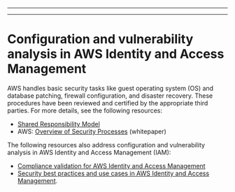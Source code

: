 --------

--------

# Configuration and vulnerability analysis in AWS Identity and Access Management<a name="configuration-and-vulnerability-analysis"></a>

AWS handles basic security tasks like guest operating system \(OS\) and database patching, firewall configuration, and disaster recovery\. These procedures have been reviewed and certified by the appropriate third parties\. For more details, see the following resources:
+ [Shared Responsibility Model](http://aws.amazon.com/compliance/shared-responsibility-model/)
+ AWS: [Overview of Security Processes](https://d0.awsstatic.com/whitepapers/Security/AWS_Security_Whitepaper.pdf) \(whitepaper\)

The following resources also address configuration and vulnerability analysis in AWS Identity and Access Management \(IAM\):
+ [Compliance validation for AWS Identity and Access Management](https://docs.aws.amazon.com/IAM/latest/UserGuide/iam-compliance-validation.html)
+ [Security best practices and use cases in AWS Identity and Access Management](https://docs.aws.amazon.com/IAM/latest/UserGuide/IAMBestPracticesAndUseCases.html)\.